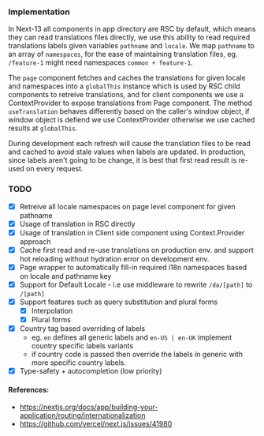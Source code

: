 ### Implementation

In Next-13 all components in app directory are RSC by default, which means they can read translations files directly, we use this ability to read required translations labels given variables `pathname` and `locale`. We map `pathname` to an array of `namespaces`, for the ease of maintaining translation files, eg. `/feature-1` might need namespaces `common + feature-1`.

The `page` component fetches and caches the translations for given locale and namespaces into a `globalThis` instance which is used by RSC child components to retreive translations, and for client components we use a ContextProvider to expose translations from Page component. The method `useTranslation` behaves differently based on the caller's window object, if window object is defiend we use ContextProvider otherwise we use cached results at `globalThis`.

During development each refresh will cause the translation files to be read and cached to avoid stale values when labels are updated. In production, since labels aren't going to be change, it is best that first read result is re-used on every request.

### TODO

- [x] Retreive all locale namespaces on page level component for given pathname
- [x] Usage of translation in RSC directly
- [x] Usage of translation in Client side component using Context.Provider approach
- [x] Cache first read and re-use translations on production env. and support hot reloading without hydration error on development env.
- [x] Page wrapper to automatically fill-in required i18n namespaces based on locale and pathname key
- [x] Support for Default Locale - i.e use middleware to rewrite `/da/[path]` to `/[path]`
- [x] Support features such as query substitution and plural forms
  - [x] Interpolation
  - [x] Plural forms
- [x] Country tag based overriding of labels
  - eg. `en` defines all generic labels and `en-US | en-UK` implement country specific labels variants
  - if country code is passed then override the labels in generic with more specific country labels.
- [x] Type-safety + autocompletion (low priority)

#### References:

- https://nextjs.org/docs/app/building-your-application/routing/internationalization
- https://github.com/vercel/next.js/issues/41980
